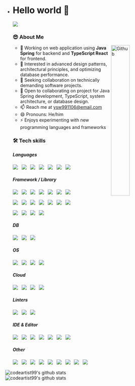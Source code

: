 - # Hello world 👋</br>

  <img src="https://github-profile-trophy.vercel.app/?username=codeartist99&theme=flat)](https://github.com/codeartist99/github-profile-trophy&column=9" />

  ### 😎 About Me

  <img width="35%" align="right" alt="Github" src="https://user-images.githubusercontent.com/48678280/88862734-4903af80-d201-11ea-968b-9c939d88a37c.gif" />

  - 🔭 Working on web application using **Java Spring** for backend and **TypeScript React** for frontend.
  - 🌱 Interested in advanced design patterns, architectural principles, and optimizing database performance.
  - 👯 Seeking collaboration on technically demanding software projects.
  - 💬 Open to collaborating on project for Java Spring development, TypeScript, system architecture, or database design.
  - 📫 Reach me at ysw991106@email.com
  - 😄 Pronouns: He/him
  - ⚡ Enjoys experimenting with new programming languages and frameworks

  ### 🛠 Tech skills

  ##### Languages

  ![](https://img.shields.io/badge/java-%23ED8B00.svg?style=for-the-badge&logo=openjdk&logoColor=white) &nbsp; 
  ![](https://img.shields.io/badge/JavaScript-323330?style=for-the-badge&logo=javascript&logoColor=F7DF1E) &nbsp; 
  ![](https://img.shields.io/badge/TypeScript-007ACC?style=for-the-badge&logo=typescript&logoColor=white) &nbsp; 
  ![](https://img.shields.io/badge/json-5E5C5C?style=for-the-badge&logo=json&logoColor=white) &nbsp; 
  ![](https://img.shields.io/badge/Markdown-000000?style=for-the-badge&logo=markdown&logoColor=white) &nbsp;
  ![](https://img.shields.io/badge/C-00599C?style=for-the-badge&logo=c&logoColor=white) &nbsp; 
  ![](https://img.shields.io/badge/Python-FFD43B?style=for-the-badge&logo=python&logoColor=blue) &nbsp;    
  
  ##### Framework / Library
  
  ![](https://img.shields.io/badge/gradle-02303A?style=for-the-badge&logo=gradle&logoColor=white) &nbsp; 
  ![](https://img.shields.io/badge/Spring-6DB33F?style=for-the-badge&logo=spring&logoColor=white) &nbsp; 
  ![](https://img.shields.io/badge/Spring_Boot-F2F4F9?style=for-the-badge&logo=spring-boot) &nbsp; 
  ![](https://img.shields.io/badge/Spring_Security-6DB33F?style=for-the-badge&logo=Spring-Security&logoColor=white) &nbsp; 
  ![](https://img.shields.io/badge/Junit5-25A162?style=for-the-badge&logo=junit5&logoColor=white) &nbsp; 
  ![](https://img.shields.io/badge/JWT-000000?style=for-the-badge&logo=JSON%20web%20tokens&logoColor=white) &nbsp; 
  ![](https://img.shields.io/badge/Docker-2CA5E0?style=for-the-badge&logo=docker&logoColor=white) &nbsp; 

  ![](https://img.shields.io/badge/Node%20js-339933?style=for-the-badge&logo=nodedotjs&logoColor=white) &nbsp; 
  ![](https://img.shields.io/badge/ts--node-3178C6?style=for-the-badge&logo=ts-node&logoColor=white) &nbsp; 
  ![](https://img.shields.io/badge/npm-CB3837?style=for-the-badge&logo=npm&logoColor=white) &nbsp; 
  ![](https://img.shields.io/badge/Yarn-2C8EBB?style=for-the-badge&logo=yarn&logoColor=white) &nbsp; 
  ![](https://img.shields.io/badge/bun-282a36?style=for-the-badge&logo=bun&logoColor=fbf0df) &nbsp; 
  ![](https://img.shields.io/badge/Express%20js-000000?style=for-the-badge&logo=express&logoColor=white) &nbsp; 
  ![](https://img.shields.io/badge/nestjs-E0234E?style=for-the-badge&logo=nestjs&logoColor=white) &nbsp; 

  ![](https://img.shields.io/badge/React-20232A?style=for-the-badge&logo=react&logoColor=61DAFB) &nbsp; 
  ![](https://img.shields.io/badge/Tailwind_CSS-38B2AC?style=for-the-badge&logo=tailwind-css&logoColor=white) &nbsp; 
  ![](https://img.shields.io/badge/daisyUI-1ad1a5?style=for-the-badge&logo=daisyui&logoColor=white) &nbsp; 
  ![](https://img.shields.io/badge/axios-671ddf?&style=for-the-badge&logo=axios&logoColor=white) &nbsp; 

  ##### DB
  
  ![](https://img.shields.io/badge/MariaDB-003545?style=for-the-badge&logo=mariadb&logoColor=white) &nbsp; 
  ![](https://img.shields.io/badge/MySQL-005C84?style=for-the-badge&logo=mysql&logoColor=white) &nbsp; 
  ![](https://img.shields.io/badge/Oracle-F80000?style=for-the-badge&logo=Oracle&logoColor=white) &nbsp; 

  ##### OS
  
  ![](https://img.shields.io/badge/mac%20os-000000?style=for-the-badge&logo=apple&logoColor=white) &nbsp; 
  ![](https://img.shields.io/badge/Linux-FCC624?style=for-the-badge&logo=linux&logoColor=black) &nbsp; 
  ![](https://img.shields.io/badge/Ubuntu-E95420?style=for-the-badge&logo=ubuntu&logoColor=white) &nbsp; 
  ![](https://img.shields.io/badge/Windows-0078D6?style=for-the-badge&logo=windows&logoColor=white) &nbsp; 

  ##### Cloud
  
  ![](https://img.shields.io/badge/Amazon_AWS-FF9900?style=for-the-badge&logo=amazonaws&logoColor=white) &nbsp; 
  ![](https://img.shields.io/badge/Google_Cloud-4285F4?style=for-the-badge&logo=google-cloud&logoColor=white) &nbsp; 
  ![](https://img.shields.io/badge/firebase-ffca28?style=for-the-badge&logo=firebase&logoColor=black) &nbsp; 
  ![](https://img.shields.io/badge/Vercel-000000?style=for-the-badge&logo=vercel&logoColor=white) &nbsp; 

  ##### Linters
  
  ![](https://img.shields.io/badge/eslint-3A33D1?style=for-the-badge&logo=eslint&logoColor=white) &nbsp; 
  ![](https://img.shields.io/badge/prettier-1A2C34?style=for-the-badge&logo=prettier&logoColor=F7BA3E) &nbsp; 
  ![](https://img.shields.io/badge/SonarLint-CB2029?style=for-the-badge&logo=sonarlint&logoColor=white) &nbsp; 

  ##### IDE & Editor
  
  ![](https://img.shields.io/badge/IntelliJ_IDEA-000000.svg?style=for-the-badge&logo=intellij-idea&logoColor=white) &nbsp; 
  ![](https://img.shields.io/badge/NeoVim-%2357A143.svg?&style=for-the-badge&logo=neovim&logoColor=white) &nbsp; 
  ![](https://img.shields.io/badge/VIM-%2311AB00.svg?&style=for-the-badge&logo=vim&logoColor=white) &nbsp; 
  ![](https://img.shields.io/badge/VSCode-0078D4?style=for-the-badge&logo=visual%20studio%20code&logoColor=white) &nbsp; 
  ![](https://img.shields.io/badge/Visual_Studio-5C2D91?style=for-the-badge&logo=visual%20studio&logoColor=white) &nbsp; 
  ![](https://img.shields.io/badge/WebStorm-000000?style=for-the-badge&logo=WebStorm&logoColor=white) &nbsp; 
  ![](https://img.shields.io/badge/Xcode-007ACC?style=for-the-badge&logo=Xcode&logoColor=white) &nbsp; 

  ##### Other
  
  ![](https://img.shields.io/badge/GIT-E44C30?style=for-the-badge&logo=git&logoColor=white) &nbsp;
  ![](https://img.shields.io/badge/Postman-FF6C37?style=for-the-badge&logo=Postman&logoColor=white) &nbsp; 
  ![](https://img.shields.io/badge/Figma-F24E1E?style=for-the-badge&logo=figma&logoColor=white) &nbsp; 
  ![](https://img.shields.io/badge/Jira-0052CC?style=for-the-badge&logo=Jira&logoColor=white) &nbsp; 
  ![](https://img.shields.io/badge/Trello-0052CC?style=for-the-badge&logo=trello&logoColor=white) &nbsp; 
  ![](https://img.shields.io/badge/Slack-4A154B?style=for-the-badge&logo=slack&logoColor=white) &nbsp; 
  ![](https://img.shields.io/badge/Microsoft_Teams-6264A7?style=for-the-badge&logo=microsoft-teams&logoColor=white) &nbsp; 
  ![](https://img.shields.io/badge/Notion-000000?style=for-the-badge&logo=notion&logoColor=white) &nbsp; 
  ![](https://img.shields.io/badge/Obsidian-483699?style=for-the-badge&logo=Obsidian&logoColor=white) &nbsp; 
  

 ![codeartist99's github stats](https://github-readme-stats.vercel.app/api?username=codeartist99&show_icons=true)
  ![codeartist99's github stats](https://github-readme-stats.vercel.app/api/top-langs/?username=codeartist99&show_icons=true&hide_border=true&title_color=004386&icon_color=004386&layout=compact)

  <!--
  **codeartitect/codeartitect** is a ✨ _special_ ✨ repository because its `README.md` (this file" /> appears on your GitHub profile.

  Here are some ideas to get you started:

  - 🔭 I’m currently working on ...
  - 🌱 I’m currently learning ...
  - 👯 I’m looking to collaborate on ...
  - 🤔 I’m looking for help with ...
  - 💬 Ask me about ...
  - 📫 How to reach me: ...
  - 😄 Pronouns: ...
  - ⚡ Fun fact: ... -->

